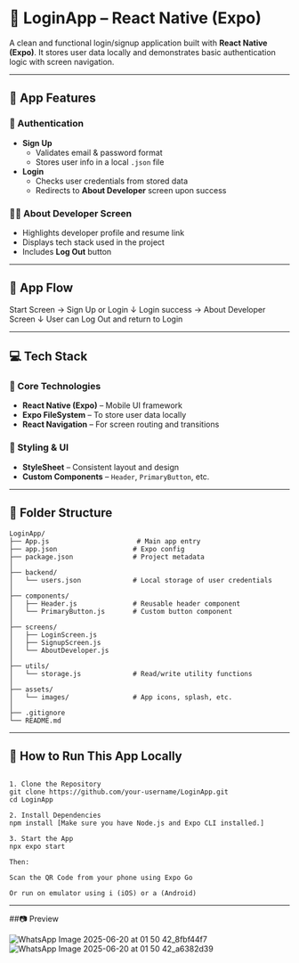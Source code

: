 # 🔐 LoginApp – React Native (Expo)

A clean and functional login/signup application built with **React Native (Expo)**. It stores user data locally and demonstrates basic authentication logic with screen navigation.

---

## 📱 App Features

### 👤 Authentication
- **Sign Up**
  - Validates email & password format
  - Stores user info in a local `.json` file
- **Login**
  - Checks user credentials from stored data
  - Redirects to **About Developer** screen upon success

### 👨‍💻 About Developer Screen
- Highlights developer profile and resume link
- Displays tech stack used in the project
- Includes **Log Out** button

---

## 🔄 App Flow

Start Screen → Sign Up or Login
↓
Login success → About Developer Screen
↓
User can Log Out and return to Login


---

## 💻 Tech Stack

### 🔧 Core Technologies
- **React Native (Expo)** – Mobile UI framework
- **Expo FileSystem** – To store user data locally
- **React Navigation** – For screen routing and transitions

### 🎨 Styling & UI
- **StyleSheet** – Consistent layout and design
- **Custom Components** – `Header`, `PrimaryButton`, etc.

---

## 📁 Folder Structure

```plaintext
LoginApp/
├── App.js                      # Main app entry
├── app.json                   # Expo config
├── package.json               # Project metadata
│
├── backend/
│   └── users.json             # Local storage of user credentials
│
├── components/
│   ├── Header.js              # Reusable header component
│   └── PrimaryButton.js       # Custom button component
│
├── screens/
│   ├── LoginScreen.js
│   ├── SignupScreen.js
│   └── AboutDeveloper.js
│
├── utils/
│   └── storage.js             # Read/write utility functions
│
├── assets/
│   └── images/                # App icons, splash, etc.
│
├── .gitignore
└── README.md
```
---

## 🚀 How to Run This App Locally
```plaintext

1. Clone the Repository
git clone https://github.com/your-username/LoginApp.git
cd LoginApp

2. Install Dependencies
npm install [Make sure you have Node.js and Expo CLI installed.]

3. Start the App
npx expo start

Then:

Scan the QR Code from your phone using Expo Go

Or run on emulator using i (iOS) or a (Android)
```
---

##📷 Preview

![WhatsApp Image 2025-06-20 at 01 50 42_8fbf44f7](https://github.com/user-attachments/assets/98cc7927-7c7a-4c32-9298-f84da2205b8f)
![WhatsApp Image 2025-06-20 at 01 50 42_a6382d39](https://github.com/user-attachments/assets/1bfebc29-cf56-4e1c-aa00-22b664e9e017)


